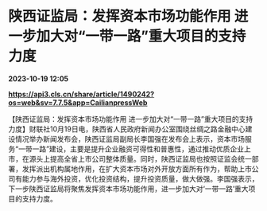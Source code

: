 # 陕西证监局：发挥资本市场功能作用 进一步加大对“一带一路”重大项目的支持力度

**2023-10-19 12:05**

**https://api3.cls.cn/share/article/1490242?os=web&sv=7.7.5&app=CailianpressWeb**

【陕西证监局：发挥资本市场功能作用 进一步加大对“一带一路”重大项目的支持力度】财联社10月19日电，陕西省人民政府新闻办公室围绕丝绸之路金融中心建设情况举办新闻发布会，陕西证监局副局长李国强在发布会上表示，资本市场服务“一带一路”建设，主要是提升企业融资可得性和普惠性，通过推动优质企业上市，在源头上提高全省上市公司整体质量。同时，陕西证监局也按照证监会统一部署，发挥派出机构属地作用，在扩大资本市场对外开放方面所有作为，帮助上市公司有能力参与海外投资，优化投资结构，提升投资质量，做大做强。李国强表示，下一步陕西证监局将聚焦发挥资本市场功能作用，进一步加大对‘一带一路’重大项目的支持力度。